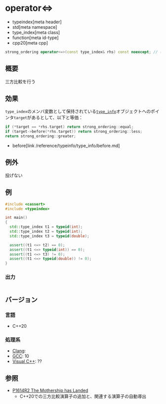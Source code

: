 # operator<=>
* typeindex[meta header]
* std[meta namespace]
* type_index[meta class]
* function[meta id-type]
* cpp20[meta cpp]

```cpp
strong_ordering operator<=>(const type_index& rhs) const noexcept; // (1) C++20
```

## 概要
三方比較を行う


## 効果
`type_index`のメンバ変数として保持されている[`type_info`](/reference/typeinfo/type_info.md)オブジェクトへのポインタ`target`があるとして、以下と等価：

```cpp
if (*target == *rhs.target) return strong_ordering::equal;
if (target->before(*rhs.target)) return strong_ordering::less;
return strong_ordering::greater;
```
* before[link /reference/typeinfo/type_info/before.md]


## 例外
投げない


## 例
```cpp example
#include <cassert>
#include <typeindex>

int main()
{
  std::type_index t1 = typeid(int);
  std::type_index t2 = typeid(int);
  std::type_index t3 = typeid(double);

  assert((t1 <=> t2) == 0);
  assert((t1 <=> typeid(int)) == 0);
  assert((t1 <=> t3) != 0);
  assert((t1 <=> typeid(double)) != 0);
}
```

### 出力
```
```

## バージョン
### 言語
- C++20

### 処理系
- [Clang](/implementation.md#clang):
- [GCC](/implementation.md#gcc): 10
- [Visual C++](/implementation.md#visual_cpp): ??


## 参照
- [P1614R2 The Mothership has Landed](https://www.open-std.org/jtc1/sc22/wg21/docs/papers/2019/p1614r2.html)
    - C++20での三方比較演算子の追加と、関連する演算子の自動導出
